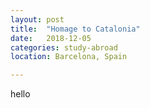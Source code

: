```yaml
---
layout: post
title:  "Homage to Catalonia"
date:   2018-12-05
categories: study-abroad
location: Barcelona, Spain

---
```


hello

